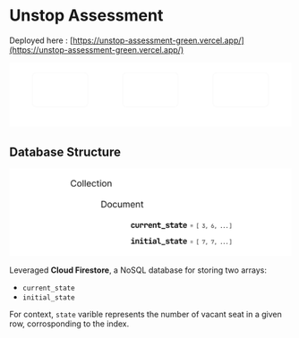 # Unstop Assessment

Deployed here : [https://unstop-assessment-green.vercel.app/](https://unstop-assessment-green.vercel.app/)

![Application Layout](./media/p1.png)


## Database Structure
![DB Layout](./media/p2.png)

Leveraged **Cloud Firestore**, a NoSQL database for storing two arrays: 

 - `current_state` 
 - `initial_state`

For context, `state` varible represents the number of vacant seat in a given row, corrosponding to the index.